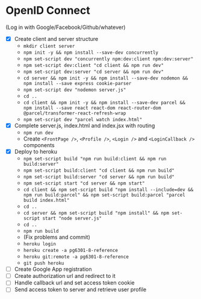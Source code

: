 # OpenID Connect

(Log in with Google/Facebook/Github/whatever)


* [x] Create client and server structure
  * `mkdir client server`
  * `npm init -y && npm install --save-dev concurrently`
  * `npm set-script dev "concurrently npm:dev:client npm:dev:server"`
  * `npm set-script dev:client "cd client && npm run dev"`
  * `npm set-script dev:server "cd server && npm run dev"`
  * `cd server && npm init -y && npm install --save-dev nodemon && npm install --save express cookie-parser`
  *  `npm set-script dev "nodemon server.js"`
  * `cd ..`
  * `cd client && npm init -y && npm install --save-dev parcel && npm install --save react react-dom react-router-dom @parcel/transformer-react-refresh-wrap`
  * `npm set-script dev "parcel watch index.html"`
* [x] Complete server.js, index.html and index.jsx with routing
  * `npm run dev`
  * Create `<FrontPage />`, `<Profile />`, `<Login />` and `<LoginCallback />` components
* [x] Deploy to heroku
  * `npm set-script build "npm run build:client && npm run build:server"`
  * `npm set-script build:client "cd client && npm run build"`
  * `npm set-script build:server "cd server && npm run build"`
  * `npm set-script start "cd server && npm start"`
  * `cd client && npm set-script build "npm install --include=dev && npm run build:parcel" && npm set-script build:parcel "parcel build index.html"`
  * `cd ..`
  * `cd server && npm set-script build "npm install" && npm set-script start "node server.js"`
  * `cd ..`
  * `npm run build`
  * (Fix problems and commit)
  * `heroku login`
  * `heroku create -a pg6301-8-reference`
  * `heroku git:remote -a pg6301-8-reference`
  * `git push heroku`
* [ ] Create Google App registration
* [ ] Create authorization url and redirect to it
* [ ] Handle callback url and set access token cookie
* [ ] Send access token to server and retrieve user profile
